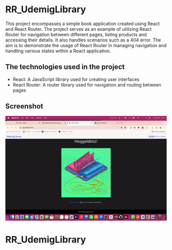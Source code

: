 <h1> RR_UdemigLibrary </h1>

This project encompasses a simple book application created using React and React Router. The project serves as an example of utilizing React Router for navigation between different pages, listing products and accessing their details. It also handles scenarios such as a 404 error. The aim is to demonstrate the usage of React Router in managing navigation and handling various states within a React application.

<h2> The technologies used in the project </h2>

<ul>
<li>React: A JavaScript library used for creating user interfaces</li>
<li>React Router: A router library used for navigation and routing between pages</li>
</ul>

<h2> Screenshot </h2>

![](screen.gif)

# RR_UdemigLibrary


